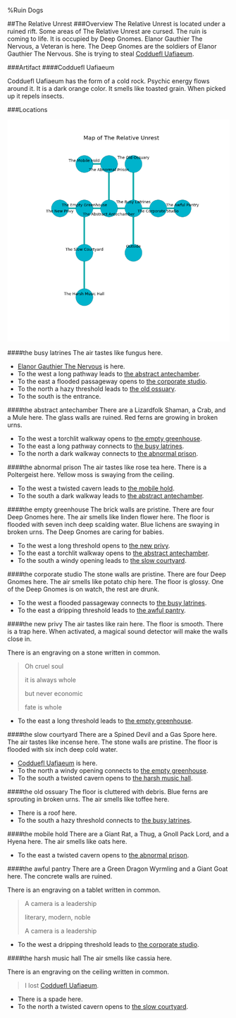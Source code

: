 %Ruin Dogs

##The Relative Unrest
###Overview
The Relative Unrest is located under a ruined rift. Some areas of The Relative Unrest are cursed. The ruin is coming to life. It is occupied by Deep Gnomes. <a name="Elanor-Gauthier-The-Nervous"></a>Elanor Gauthier The Nervous, a Veteran is here. The Deep Gnomes are the soldiers of Elanor Gauthier The Nervous. She  is trying to steal [Codduefl Uafiaeum](#Codduefl-Uafiaeum). 



###Artifact
####<a name="Codduefl-Uafiaeum"></a>Codduefl Uafiaeum


Codduefl Uafiaeum has the form of a cold rock. Psychic energy flows around it. It is a dark orange color. It smells like toasted grain. When picked up it repels insects. 





###Locations


![](../v2/images/The-Relative-Unrest.png)

####<a name="the-busy-latrines"></a>the busy latrines
The air tastes like fungus here. 



* [Elanor Gauthier The Nervous](#Elanor-Gauthier-The-Nervous) is here.
* To the west a long pathway leads to [the abstract antechamber](#the-abstract-antechamber).
* To the east a flooded passageway opens to [the corporate studio](#the-corporate-studio).
* To the north a hazy threshold leads to [the old ossuary](#the-old-ossuary).
* To the south is the entrance.


####<a name="the-abstract-antechamber"></a>the abstract antechamber
There are a Lizardfolk Shaman, a Crab, and a Mule here. The glass walls are ruined. Red ferns are growing in broken urns. 



* To the west a torchlit walkway opens to [the empty greenhouse](#the-empty-greenhouse).
* To the east a long pathway connects to [the busy latrines](#the-busy-latrines).
* To the north a dark walkway connects to [the abnormal prison](#the-abnormal-prison).


####<a name="the-abnormal-prison"></a>the abnormal prison
The air tastes like rose tea here. There is a Poltergeist here. Yellow moss is swaying from the ceiling. 



* To the west a twisted cavern leads to [the mobile hold](#the-mobile-hold).
* To the south a dark walkway leads to [the abstract antechamber](#the-abstract-antechamber).


####<a name="the-empty-greenhouse"></a>the empty greenhouse
The brick walls are pristine. There are four Deep Gnomes here. The air smells like linden flower here. The floor is flooded with seven inch deep scalding water. Blue lichens are swaying in broken urns. The Deep Gnomes are caring for babies. 



* To the west a long threshold opens to [the new privy](#the-new-privy).
* To the east a torchlit walkway opens to [the abstract antechamber](#the-abstract-antechamber).
* To the south a windy opening leads to [the slow courtyard](#the-slow-courtyard).


####<a name="the-corporate-studio"></a>the corporate studio
The stone walls are pristine. There are four Deep Gnomes here. The air smells like potato chip here. The floor is glossy. One of the Deep Gnomes is on watch, the rest are drunk. 



* To the west a flooded passageway connects to [the busy latrines](#the-busy-latrines).
* To the east a dripping threshold leads to [the awful pantry](#the-awful-pantry).


####<a name="the-new-privy"></a>the new privy
The air tastes like rain here. The floor is smooth. There is a trap here. When activated, a magical sound detector will make the walls close in. 

There is an engraving on a stone written in common. 

> Oh cruel soul
>
> it is always whole
>
> but never economic
>
> fate is whole
>


* To the east a long threshold leads to [the empty greenhouse](#the-empty-greenhouse).


####<a name="the-slow-courtyard"></a>the slow courtyard
There are a Spined Devil and a Gas Spore here. The air tastes like incense here. The stone walls are pristine. The floor is flooded with six inch deep cold water. 



* [Codduefl Uafiaeum](#Codduefl-Uafiaeum) is here.
* To the north a windy opening connects to [the empty greenhouse](#the-empty-greenhouse).
* To the south a twisted cavern opens to [the harsh music hall](#the-harsh-music-hall).


####<a name="the-old-ossuary"></a>the old ossuary
The floor is cluttered with debris. Blue ferns are sprouting in broken urns. The air smells like toffee here. 



* There is a roof here.
* To the south a hazy threshold connects to [the busy latrines](#the-busy-latrines).


####<a name="the-mobile-hold"></a>the mobile hold
There are a Giant Rat, a Thug, a Gnoll Pack Lord, and a Hyena here. The air smells like oats here. 



* To the east a twisted cavern opens to [the abnormal prison](#the-abnormal-prison).


####<a name="the-awful-pantry"></a>the awful pantry
There are a Green Dragon Wyrmling and a Giant Goat here. The concrete walls are ruined. 

There is an engraving on a tablet written in common. 

> A camera is a leadership
>
> literary, modern, noble
>
> A camera is a leadership
>


* To the west a dripping threshold leads to [the corporate studio](#the-corporate-studio).


####<a name="the-harsh-music-hall"></a>the harsh music hall
The air smells like cassia here. 

There is an engraving on the ceiling written in common. 

> I lost [Codduefl Uafiaeum](#Codduefl-Uafiaeum).
>


* There is a spade here.
* To the north a twisted cavern opens to [the slow courtyard](#the-slow-courtyard).


